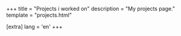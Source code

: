 +++
title = "Projects i worked on"
description = "My projects page."
template = "projects.html"

[extra]
lang = 'en'
+++
